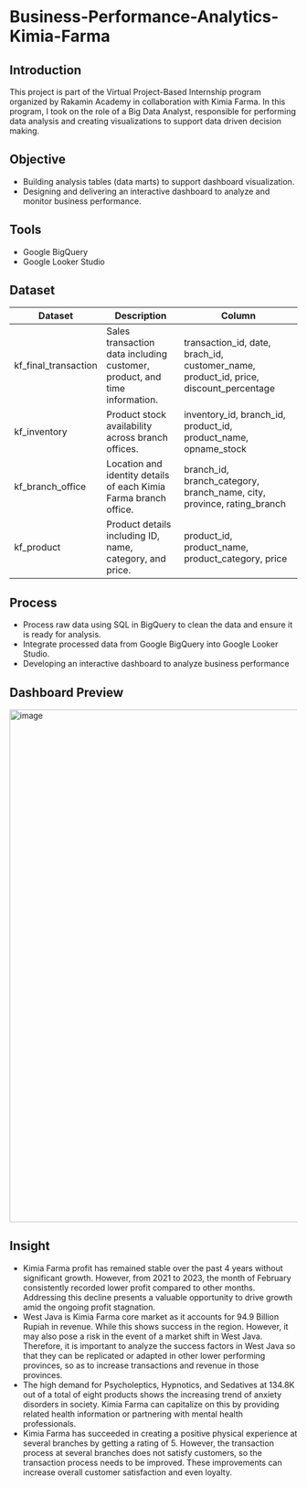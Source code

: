 # Business-Performance-Analytics-Kimia-Farma

## Introduction
This project is part of the Virtual Project-Based Internship program organized by Rakamin Academy in collaboration with Kimia Farma. In this program, I took on the role of a Big Data Analyst, responsible for performing data analysis and creating visualizations to support data driven decision making.


## Objective
- Building analysis tables (data marts) to support dashboard visualization.
- Designing and delivering an interactive dashboard to analyze and monitor business performance.


## Tools
- Google BigQuery
- Google Looker Studio


## Dataset
|Dataset             |Description                                                              |Column                                                                               |
|--------------------|-------------------------------------------------------------------------|-------------------------------------------------------------------------------------|
|kf_final_transaction|Sales transaction data including customer, product, and time information.|transaction_id, date, brach_id, customer_name, product_id, price, discount_percentage|
|kf_inventory        |Product stock availability across branch offices.                        |inventory_id, branch_id, product_id, product_name, opname_stock                      |
|kf_branch_office    |Location and identity details of each Kimia Farma branch office.         |branch_id, branch_category, branch_name, city, province, rating_branch               |
|kf_product          |Product details including ID, name, category, and price.                 |product_id, product_name, product_category, price                                    |


## Process
- Process raw data using SQL in BigQuery to clean the data and ensure it is ready for analysis.
- Integrate processed data from Google BigQuery into Google Looker Studio.
- Developing an interactive dashboard to analyze business performance


## Dashboard Preview

<img width="1197" height="897" alt="image" src="https://github.com/user-attachments/assets/49bb7af5-ae1e-425d-9b8e-327c47ec9112" />


## Insight
- Kimia Farma profit has remained stable over the past 4 years without significant growth. However, from 2021 to 2023, the month of February consistently recorded lower profit compared to other months. Addressing this decline presents a valuable opportunity to drive growth amid the ongoing profit stagnation.
- West Java is Kimia Farma core market as it accounts for 94.9 Billion Rupiah in revenue. While this shows success in the region. However, it may also pose a risk in the event of a market shift in West Java. Therefore, it is important to analyze the success factors in West Java so that they can be replicated or adapted in other lower performing provinces, so as to increase transactions and revenue in those provinces.
- The high demand for Psycholeptics, Hypnotics, and Sedatives at 134.8K out of a total of eight products shows the increasing trend of anxiety disorders in society. Kimia Farma can capitalize on this by providing related health information or partnering with mental health professionals.
- Kimia Farma has succeeded in creating a positive physical experience at several branches by getting a rating of 5. However, the transaction process at several branches does not satisfy customers, so the transaction process needs to be improved. These improvements can increase overall customer satisfaction and even loyalty.







  
